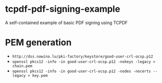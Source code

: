 # tcpdf-pdf-signing-example
A self-contained example of basic PDF signing using TCPDF

# PEM generation
- `http://dss.nowina.lu/pki-factory/keystore/good-user-crl-ocsp.p12`
- `openssl pkcs12 -info -in good-user-crl-ocsp.p12 -nokeys -legacy > chain.pem`
- `openssl pkcs12 -info -in good-user-crl-ocsp.p12 -nodes -nocerts --legacy > key.pem`
